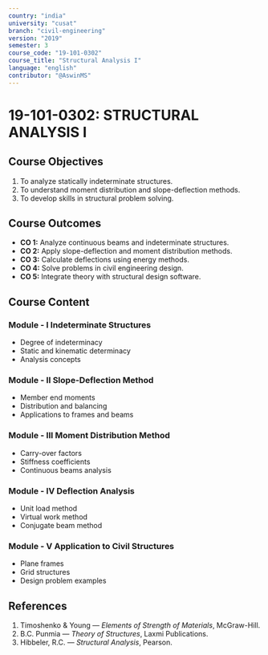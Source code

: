 ```yaml
---
country: "india"
university: "cusat"
branch: "civil-engineering"
version: "2019"
semester: 3
course_code: "19-101-0302"
course_title: "Structural Analysis I"
language: "english"
contributor: "@AswinMS"
---
```


# 19-101-0302: STRUCTURAL ANALYSIS I

## Course Objectives
1. To analyze statically indeterminate structures.
2. To understand moment distribution and slope-deflection methods.
3. To develop skills in structural problem solving.

## Course Outcomes
* **CO 1:** Analyze continuous beams and indeterminate structures.
* **CO 2:** Apply slope-deflection and moment distribution methods.
* **CO 3:** Calculate deflections using energy methods.
* **CO 4:** Solve problems in civil engineering design.
* **CO 5:** Integrate theory with structural design software.

## Course Content

### Module - I Indeterminate Structures
* Degree of indeterminacy
* Static and kinematic determinacy
* Analysis concepts

### Module - II Slope-Deflection Method
* Member end moments
* Distribution and balancing
* Applications to frames and beams

### Module - III Moment Distribution Method
* Carry-over factors
* Stiffness coefficients
* Continuous beams analysis

### Module - IV Deflection Analysis
* Unit load method
* Virtual work method
* Conjugate beam method

### Module - V Application to Civil Structures
* Plane frames
* Grid structures
* Design problem examples

## References
1. Timoshenko & Young — *Elements of Strength of Materials*, McGraw-Hill.
2. B.C. Punmia — *Theory of Structures*, Laxmi Publications.
3. Hibbeler, R.C. — *Structural Analysis*, Pearson.
